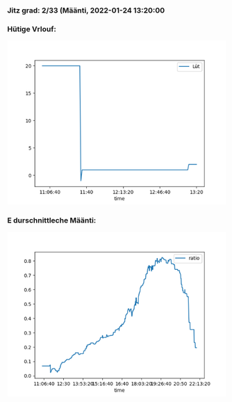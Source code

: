 ### Jitz grad: 2/33 (Määnti, 2022-01-24 13:20:00

### Hütige Vrlouf:
![Graph](Today.png)

### E durschnittleche Määnti:
![Graph](Määnti.png)